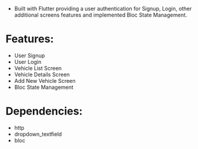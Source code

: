  - Built with Flutter providing a user authentication for Signup, Login, other additional screens features and implemented Bloc State Management.

# Features: 
 
- User Signup
- User Login
- Vehicle List Screen 
- Vehicle Details Screen 
- Add New Vehicle Screen 
- Bloc State Management 

# Dependencies:

- http
- dropdown_textfield
- bloc